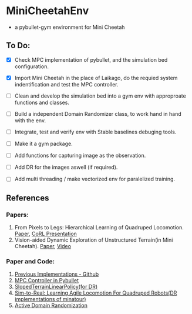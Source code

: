 # MiniCheetahEnv
-  a pybullet-gym environment for Mini Cheetah


## To Do:

- [x] Check MPC implementation of pybullet, and the simulation bed configuration.
- [x] Import Mini Cheetah in the place of Laikago, do the requied system indentification and test the MPC controller.
- [ ] Clean and develop the simulation bed into a gym env with approproate functions and classes.
- [ ] Build a independent Domain Randomizer class, to work hand in hand with the env.
- [ ] Integrate, test and verify env with Stable baselines debuging tools.
- [ ] Make it a gym package.
- [ ] Add functions for capturing image as the observation.
- [ ] Add DR for the images aswell (if required).
- [ ] Add multi threading / make vectorized env for paralelized training.


## References

### Papers:

1. From Pixels to Legs: Hierarchical Learning of Quadruped Locomotion. [Paper](https://arxiv.org/abs/2011.11722), [CoRL Presentation](https://youtu.be/o4PDEnqjT0I)
2. Vision-aided Dynamic Exploration of Unstructured Terrain(in Mini Cheetah). [Paper](https://ieeexplore.ieee.org/document/9196777), [Video](https://youtu.be/Tv7Vd-gF11s)

### Paper and Code:

1. [Previous Implementations - Github](https://github.com/topics/mini-cheetah)
2. [MPC Controller in Pybullet](https://github.com/google-research/motion_imitation/tree/master/mpc_controller)
3. [SlopedTerrainLinearPolicy(for DR)](https://github.com/StochLab/SlopedTerrainLinearPolicy)
4. [Sim-to-Real: Learning Agile Locomotion For Quadruped Robots(DR implementations of minatour)](https://github.com/bulletphysics/bullet3/tree/master/examples/pybullet/gym/pybullet_envs/minitaur/envs)
5. [Active Domain Randomization](https://paperswithcode.com/paper/active-domain-randomization)

